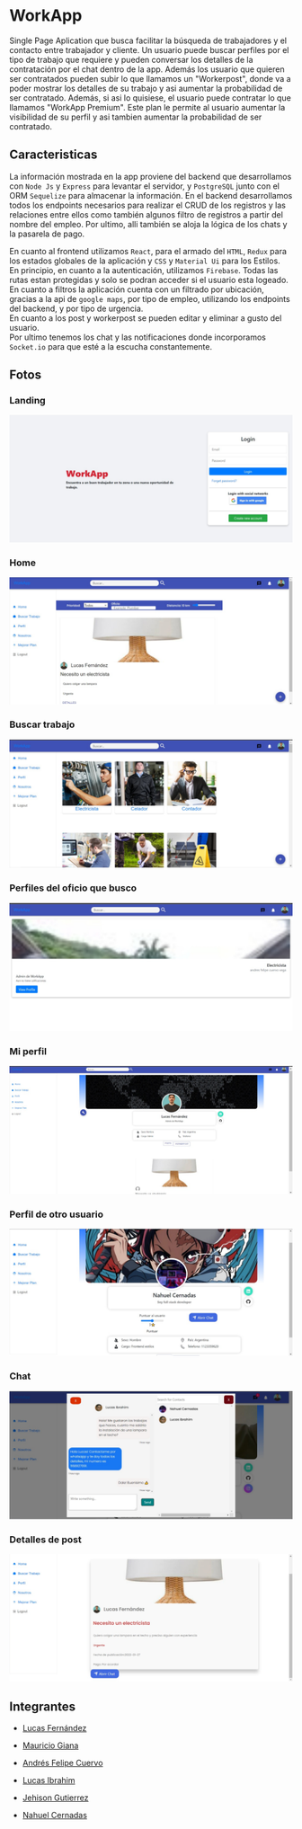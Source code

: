 # WorkApp

Single Page Aplication que busca facilitar la búsqueda de trabajadores y el contacto entre trabajador y cliente. Un usuario puede buscar perfiles por el tipo de trabajo que requiere y pueden conversar los detalles de la contratación por el chat dentro de la app. Además los usuario que quieren ser contratados pueden subir lo que llamamos un "Workerpost", donde va a poder mostrar los detalles de su trabajo y asi aumentar la probabilidad de ser contratado. Además, si asi lo quisiese, el usuario puede contratar lo que llamamos "WorkApp Premium". Este plan le permite al usuario aumentar la visibilidad de su perfil y asi tambien aumentar la probabilidad de ser contratado.

## Caracteristicas

La información mostrada en la app proviene del backend que desarrollamos con `Node Js` y `Express` para levantar el servidor, y `PostgreSQL` junto con el ORM `Sequelize` para almacenar la información. En el backend desarrollamos todos los endpoints necesarios para realizar el CRUD de los registros y las relaciones entre ellos como también algunos filtro de registros a partir del nombre del empleo. Por ultimo, alli también se aloja la lógica de los chats y la pasarela de pago.

En cuanto al frontend utilizamos `React`, para el armado del `HTML`, `Redux` para los estados globales de la aplicación y `CSS` y `Material Ui` para los Estilos. </br>
En principio, en cuanto a la autenticación, utilizamos `Firebase`. Todas las rutas estan protegidas y solo se podran acceder si el usuario esta logeado. </br>
En cuanto a filtros la aplicación cuenta con un filtrado por ubicación, gracias a la api de `google maps`, por tipo de empleo, utilizando los endpoints del backend, y por tipo de urgencia. </br>
En cuanto a los post y workerpost se pueden editar y eliminar a gusto del usuario. </br>
Por ultimo tenemos los chat y las notificaciones donde incorporamos `Socket.io` para que esté a la escucha constantemente.

## Fotos

### Landing

<img src='./readme/landing.jpeg' />

### Home

<img src='./readme/home.jpeg' />

### Buscar trabajo

<img src='./readme/buscar-trabajo.jpeg' />

### Perfiles del oficio que busco

<img src='./readme/perfiles-oficio.jpeg' />

### Mi perfil

<img src='./readme/mi-perfil.jpeg' />

### Perfil de otro usuario

<img src='./readme/otro-usuario.jpeg' />

### Chat

<img src='./readme/Chat.jpeg' />

### Detalles de post

<img src='./readme/detalles-post.jpeg' />

## Integrantes

- [Lucas Fernández](https://github.com/lucasfer01)

- [Mauricio Giana](https://github.com/MauricioGiana)

- [Andrés Felipe Cuervo](https://github.com/acuervov)

- [Lucas Ibrahim](https://github.com/Librahim99)

- [Jehison Gutierrez](https://github.com/jehison98)

- [Nahuel Cernadas](https://github.com/Nahuel-199)

